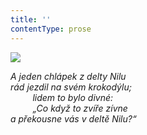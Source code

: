 ```yaml
---
title: ''
contentType: prose
---
```


<section>

![](../Images/114.jpg)

_A jeden chlápek z delty Nilu  
rád jezdil na svém krokodýlu;  
         lidem to bylo divné:  
         „Co když to zvíře zívne  
a překousne vás v deltě Nilu?“_

</section>
